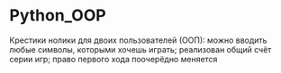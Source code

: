 # Python_OOP
Крестики нолики для двоих пользователей (ООП): можно вводить любые символы, которыми хочешь играть; реализован общий счёт серии игр; право первого хода поочерёдно меняется 
